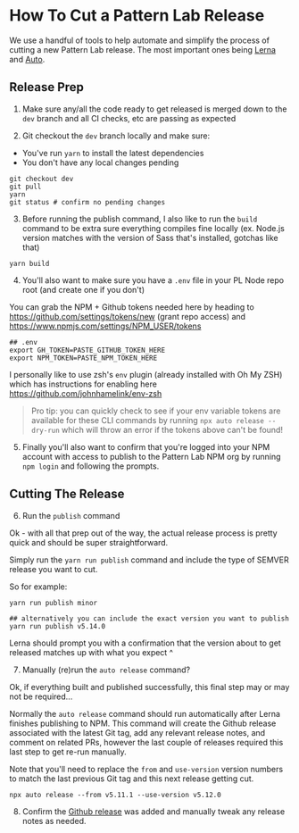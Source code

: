 # How To Cut a Pattern Lab Release

We use a handful of tools to help automate and simplify the process of cutting a new Pattern Lab release. The most important ones being [Lerna](https://github.com/lerna/lerna) and [Auto](https://intuit.github.io/auto/).

## Release Prep

1. Make sure any/all the code ready to get released is merged down to the `dev` branch and all CI checks, etc are passing as expected

2. Git checkout the `dev` branch locally and make sure:
- You've run `yarn` to install the latest dependencies
- You don't have any local changes pending

```
git checkout dev
git pull
yarn
git status # confirm no pending changes
```

3. Before running the publish command, I also like to run the `build` command to be extra sure everything compiles fine locally (ex. Node.js version matches with the version of Sass that's installed, gotchas like that)

```
yarn build
```

4. You'll also want to make sure you have a `.env` file in your PL Node repo root (and create one if you don't)

You can grab the NPM + Github tokens needed here by heading to https://github.com/settings/tokens/new (grant repo access)  and https://www.npmjs.com/settings/NPM_USER/tokens 

```
## .env
export GH_TOKEN=PASTE_GITHUB_TOKEN_HERE
export NPM_TOKEN=PASTE_NPM_TOKEN_HERE
```

I personally like to use zsh's `env` plugin (already installed with Oh My ZSH) which has instructions for enabling here https://github.com/johnhamelink/env-zsh

> Pro tip: you can quickly check to see if your env variable tokens are available for these CLI commands by running `npx auto release --dry-run` which will throw an error if the tokens above can't be found!

5. Finally you'll also want to confirm that you're logged into your NPM account with access to publish to the Pattern Lab NPM org by running `npm login` and following the prompts.

## Cutting The Release

6. Run the `publish` command

Ok - with all that prep out of the way, the actual release process is pretty quick and should be super straightforward.

Simply run the `yarn run publish` command and include the type of SEMVER release you want to cut. 

So for example:

```
yarn run publish minor 

## alternatively you can include the exact version you want to publish
yarn run publish v5.14.0
```

Lerna should prompt you with a confirmation that the version about to get released matches up with what you expect ^

7. Manually (re)run the `auto release` command?

Ok, if everything built and published successfully, this final step may or may not be required... 

Normally the `auto release` command should run automatically after Lerna finishes publishing to NPM. This command will create the Github release associated with the latest Git tag, add any relevant release notes, and comment on related PRs, however the last couple of releases required this last step to get re-run manually.

Note that you'll need to replace the `from` and `use-version` version numbers to match the last previous Git tag and this next release getting cut.

```
npx auto release --from v5.11.1 --use-version v5.12.0
```

8. Confirm the [Github release](https://github.com/pattern-lab/patternlab-node/releases) was added and manually tweak any release notes as needed.
